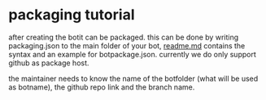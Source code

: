 # packaging tutorial

after creating the botit can be packaged. this can be done by writing packaging.json to the main folder of your bot, [readme.md](https://github.com/ard1998/RLBot-repos/blob/master/README.md) contains the syntax and an example for botpackage.json. currently we do only support github as package host.

the maintainer needs to know the name of the botfolder (what will be used as botname), the github repo link and the branch name.
